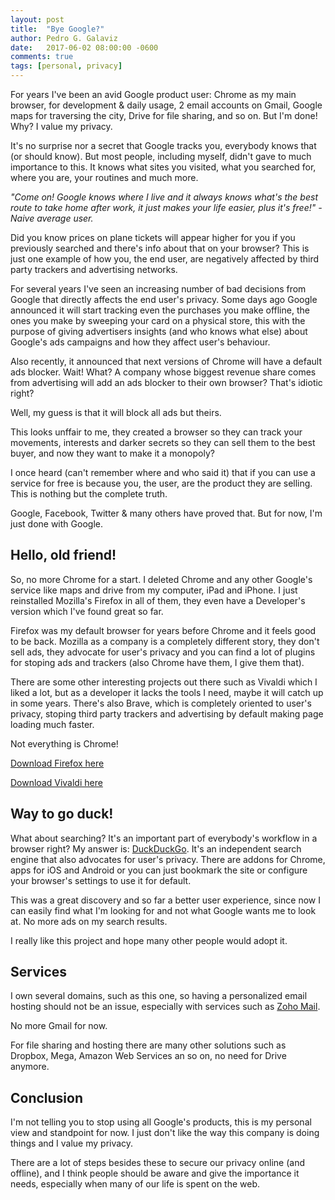 ```yaml
---
layout: post
title:  "Bye Google?"
author: Pedro G. Galaviz
date:   2017-06-02 08:00:00 -0600
comments: true
tags: [personal, privacy]
---
```


For years I've been an avid Google product user: Chrome as my main browser, for development
&amp; daily usage, 2 email accounts on Gmail, Google maps for traversing the city, Drive for file
sharing, and so on. But I'm done! Why? I value my privacy.

It's no surprise nor a secret that Google tracks you, everybody knows that (or should know). But most people, including myself, didn't gave to much importance to this. It knows what sites you visited, what you searched for, where you are, your routines and much more.

<i>"Come on! Google knows where I live and it always knows what's the best route to take home after work, it just makes your life easier, plus it's free!" - Naive average user.</i>

Did you know prices on plane tickets will appear higher for you if you previously searched and there's
info about that on your browser? This is just one example of how you, the end user, are
negatively affected by third party trackers and advertising networks.

For several years I've seen an increasing number of bad decisions from Google that directly
affects the end user's privacy. Some days ago Google announced it will start tracking even the purchases you
make offline, the ones you make by sweeping your card on a physical store, this with the purpose of giving advertisers insights (and who knows what else) about Google's ads campaigns and how they affect user's behaviour.

Also recently, it announced that next versions of Chrome will have a default ads blocker. Wait!
What? A company whose biggest revenue share comes from advertising will add an ads blocker to their own
browser? That's idiotic right?

Well, my guess is that it will block all ads but theirs.

This looks unffair to me, they created a browser so they can track your movements, interests and darker
secrets so they can sell them to the best buyer, and now they want to make it a monopoly?

I once heard (can't remember where and who said it) that if you can use a service for free is
because you, the user, are the product they are selling. This is nothing but the complete truth.

Google, Facebook, Twitter &amp; many others have proved that. But for now, I'm just done with Google.

## Hello, old friend!

So, no more Chrome for a start. I deleted Chrome and any other Google's service like maps and drive from my computer, iPad and iPhone. I just reinstalled Mozilla's Firefox in all of them, they even have a Developer's version which I've found great so far.

Firefox was my default browser for years before Chrome and it feels good to be back. Mozilla as a
company is a completely different story, they don't sell ads, they advocate for user's privacy and
you can find a lot of plugins for stoping ads and trackers (also Chrome have them, I give them that).

There are some other interesting projects out there such as Vivaldi which I liked a lot, but as a
developer it lacks the tools I need, maybe it will catch up in some years. There's also Brave, which
is completely oriented to user's privacy, stoping third party trackers and advertising by default
making page loading much faster.

Not everything is Chrome!

[Download Firefox here](https://www.mozilla.org/en-US/firefox/new/)

[Download Vivaldi here](https://vivaldi.com/)

## Way to go duck!

What about searching? It's an important part of everybody's workflow in a browser right? My answer
is: [DuckDuckGo](https://duckduckgo.com/). It's an independent search engine that also advocates for
user's privacy. There are addons for Chrome, apps for iOS and Android or you can just bookmark the
site or configure your browser's settings to use it for default.

This was a great discovery and so far a better user experience, since now I can easily find what I'm
looking for and not what Google wants me to look at. No more ads on my search results.

I really like this project and hope many other people would adopt it.

## Services

I own several domains, such as this one, so having a personalized email hosting should not be an
issue, especially with services such as [Zoho Mail](https://www.zoho.com/mail/).

No more Gmail for now.

For file sharing and hosting there are many other solutions such as Dropbox, Mega, Amazon Web
Services an so on, no need for Drive anymore.

## Conclusion

I'm not telling you to stop using all Google's products, this is my personal view and standpoint for
now. I just don't like the way this company is doing things and I value my privacy.

There are a lot of steps besides these to secure our privacy online (and offline), and I think people should be aware and
give the importance it needs, especially when many of our life is spent on the web.



